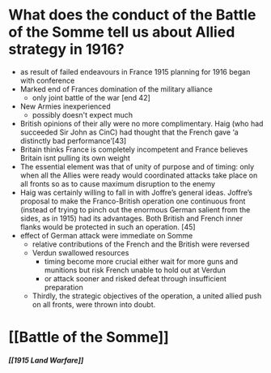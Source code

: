 # What does the conduct of the Battle of the Somme tell us about Allied strategy in 1916?

- as result of failed endeavours in France 1915 planning for 1916 began with conference 
- Marked end of Frances domination of the military alliance 
	- only joint battle of the war [end 42]
- New Armies inexperienced
	- possibly doesn't expect much 
- British opinions of their ally were no more complimentary. Haig (who had succeeded Sir John as CinC) had thought that the French gave ‘a distinctly bad performance’[43]
- Britain thinks France is completely incompetent and France believes Britain isnt pulling its own weight 
- The essential element was that of unity of purpose and of timing: only when all the Allies were ready would coordinated attacks take place on all fronts so as to cause maximum disruption to the enemy 
- Haig was certainly willing to fall in with Joffre’s general ideas. Joffre’s proposal to make the Franco-British operation one continuous front (instead of trying to pinch out the enormous German salient from the sides, as in 1915) had its advantages. Both British and French inner flanks would be protected in such an operation. [45]
- effect of German attack were immediate on Somme 
	- relative contributions of the French and the British were reversed 
	- Verdun swallowed resources 
		- timing become more crucial either wait for more guns and munitions but risk French unable to hold out at Verdun 
		- or attack sooner and risked defeat through insufficient preparation
	- Thirdly, the strategic objectives of the operation, a united allied push on all fronts, were thrown into doubt.


# [[Battle of the Somme]]

##### [[1915 Land Warfare]] 



